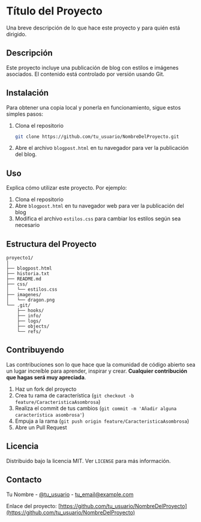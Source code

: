 
# Título del Proyecto

Una breve descripción de lo que hace este proyecto y para quién está dirigido.

## Descripción

Este proyecto incluye una publicación de blog con estilos e imágenes asociados. El contenido está controlado por versión usando Git.

## Instalación

Para obtener una copia local y ponerla en funcionamiento, sigue estos simples pasos:

1. Clona el repositorio
   ```sh
   git clone https://github.com/tu_usuario/NombreDelProyecto.git
   ```

2. Abre el archivo `blogpost.html` en tu navegador para ver la publicación del blog.

## Uso

Explica cómo utilizar este proyecto. Por ejemplo:

1. Clona el repositorio
2. Abre `blogpost.html` en tu navegador web para ver la publicación del blog
3. Modifica el archivo `estilos.css` para cambiar los estilos según sea necesario

## Estructura del Proyecto

```
proyecto1/
│
├── blogpost.html
├── historia.txt
├── README.md
├── css/
│   └── estilos.css
├── imagenes/
│   └── dragon.png
└── .git/
    ├── hooks/
    ├── info/
    ├── logs/
    ├── objects/
    └── refs/
```

## Contribuyendo

Las contribuciones son lo que hace que la comunidad de código abierto sea un lugar increíble para aprender, inspirar y crear. **Cualquier contribución que hagas será muy apreciada**.

1. Haz un fork del proyecto
2. Crea tu rama de característica (`git checkout -b feature/CaracteristicaAsombrosa`)
3. Realiza el commit de tus cambios (`git commit -m 'Añadir alguna característica asombrosa'`)
4. Empuja a la rama (`git push origin feature/CaracteristicaAsombrosa`)
5. Abre un Pull Request

## Licencia

Distribuido bajo la licencia MIT. Ver `LICENSE` para más información.

## Contacto

Tu Nombre - [@tu_usuario](https://twitter.com/tu_usuario) - tu_email@example.com

Enlace del proyecto: [https://github.com/tu_usuario/NombreDelProyecto](https://github.com/tu_usuario/NombreDelProyecto)
